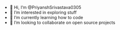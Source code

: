 - 👋 Hi, I’m @PriyanshSrivastava0305
- 👀 I’m interested in exploring stuff
- 🌱 I’m currently learning how to code
- 💞️ I’m looking to collaborate on open source projects


<!---
PriyanshSrivastava0305/PriyanshSrivastava0305 is a ✨ special ✨ repository because its `README.md` (this file) appears on your GitHub profile.
You can click the Preview link to take a look at your changes.
--->
